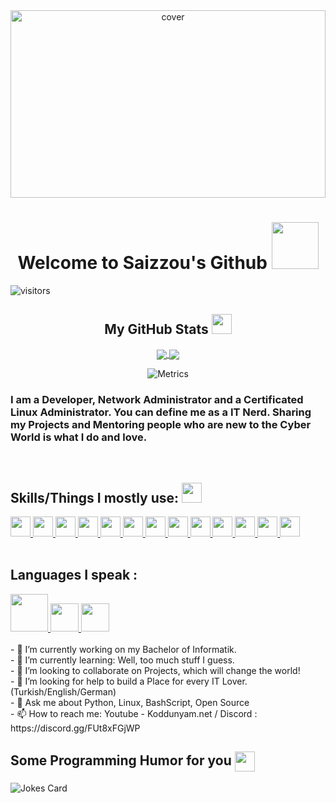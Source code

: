 <div align="center">
<img width="100%" height = "300px" src="https://i.ibb.co/W282bG8/Screenshot-9.png" alt="cover" />
</div>

<h1 align='center'> Welcome to Saizzou's Github <img src="https://media.giphy.com/media/LmNwrBhejkK9EFP504/giphy.gif" width=75> </h1>
<p align='center'>

![visitors](https://visitor-badge.glitch.me/badge?page_id=saizzou.saizzou)
<div align="center">
  
<h2> My GitHub Stats <img src='https://media1.giphy.com/media/du3J3cXyzhj75IOgvA/giphy.gif?cid=ecf05e47x2g034i9pzwtzzsd3xgg2w9nr94t4tflbbgo3008&rid=giphy.gif' width='32px'> </h2>

</p>
<a href="https://github.com/Saizzou">
  <img align="center" src="https://github-readme-stats.vercel.app/api?username=Saizzou&count_private=true&show_icons=true&theme=chartreuse-dark" />
  </a>
  <a href="https://github.com/Saizzou">
    <img align="center" src="https://github-readme-stats.vercel.app/api/top-langs/?username=Saizzou&layout=compact&theme=chartreuse-dark&langs_count=8" /></a>
  <br>


![Metrics](https://metrics.lecoq.io/saizzou?template=terminal&base.header=0&base.activity=0&base.repositories=0&base.metadata=0&languages=1&languages.limit=8&languages.colors=github&languages.threshold=0%25&config.timezone=Germany%2FBerlin)

</div>
  
  <h3>I am a Developer, Network Administrator and a Certificated Linux Administrator. You can define me as a IT Nerd. Sharing my Projects and Mentoring people who are new to the Cyber World is what I do and love.</h3>
  <br>
<h2> Skills/Things I mostly use: <img src = "https://media2.giphy.com/media/QssGEmpkyEOhBCb7e1/giphy.gif?cid=ecf05e47a0n3gi1bfqntqmob8g9aid1oyj2wr3ds3mg700bl&rid=giphy.gif" width = 32px> </h2>
<a href= https://github.com/saizzou?tab=repositories&q=&type=&language=linux&sort= > <img width ='32px' src ='https://raw.githubusercontent.com/rahulbanerjee26/githubAboutMeGenerator/main/icons/linux.svg'> </a>
<a href= https://github.com/saizzou?tab=repositories&q=&type=&language=python&sort= > <img width ='32px' src ='https://raw.githubusercontent.com/rahulbanerjee26/githubAboutMeGenerator/main/icons/python.svg'> </a>
<a href= https://github.com/saizzou?tab=repositories&q=&type=&language=java&sort= > <img width ='32px' src ='https://raw.githubusercontent.com/rahulbanerjee26/githubAboutMeGenerator/main/icons/java.svg'> </a>  
<a href= https://github.com/saizzou?tab=repositories&q=&type=&language=docker&sort= > <img width ='32px' src ='https://raw.githubusercontent.com/rahulbanerjee26/githubAboutMeGenerator/main/icons/docker.svg'> </a>
<a href= https://github.com/saizzou?tab=repositories&q=&type=&language=bash&sort= > <img width ='32px' src ='https://raw.githubusercontent.com/rahulbanerjee26/githubAboutMeGenerator/main/icons/bash.svg'> </a>
<a href= https://github.com/saizzou?tab=repositories&q=&type=&language=javascript&sort= > <img width ='32px' src ='https://raw.githubusercontent.com/rahulbanerjee26/githubAboutMeGenerator/main/icons/javascript.svg'> </a>
<a href= https://github.com/saizzou?tab=repositories&q=&type=&language=cpp&sort= > <img width ='32px' src ='https://raw.githubusercontent.com/rahulbanerjee26/githubAboutMeGenerator/main/icons/cpp.svg'> </a>
<a href= https://github.com/saizzou?tab=repositories&q=&type=&language=sqlite&sort= > <img width ='32px' src ='https://raw.githubusercontent.com/rahulbanerjee26/githubAboutMeGenerator/main/icons/sqlite.svg'> </a>
<a href= https://github.com/saizzou?tab=repositories&q=&type=&language=github&sort= > <img width ='32px' src ='https://raw.githubusercontent.com/rahulbanerjee26/githubAboutMeGenerator/main/icons/github.svg'> </a>
<a href= https://github.com/saizzou?tab=repositories&q=&type=&language=mongodb&sort= > <img width ='32px' src ='https://raw.githubusercontent.com/rahulbanerjee26/githubAboutMeGenerator/main/icons/mongodb.svg'> </a>
<a href= https://github.com/saizzou?tab=repositories&q=&type=&language=mysql&sort= > <img width ='32px' src ='https://raw.githubusercontent.com/rahulbanerjee26/githubAboutMeGenerator/main/icons/mysql.svg'> </a>
<a href= https://github.com/saizzou?tab=repositories&q=&type=&language=kubernetes&sort= > <img width ='32px' src ='https://raw.githubusercontent.com/rahulbanerjee26/githubAboutMeGenerator/main/icons/kubernetes.svg'> </a> 
<a href= https://github.com/saizzou?tab=repositories&q=&type=&language=discord&sort= > <img width ='32px' src ='https://raw.githubusercontent.com/rahulbanerjee26/githubAboutMeGenerator/main/icons/discord.svg'> </a>
  <br>
  <br>
  <h2> Languages I speak : </h2>
  <a href= https://github.com/saizzou> <img width ='60px' src ='https://cdn.travelatelier.com/wp-content/uploads/2017/01/turkish-flag.jpg'> </a>
  <a href= https://github.com/saizzou> <img width ='45px' src ='https://media1.giphy.com/media/RfSTDk1BewjP8sfr2O/giphy.gif'> </a>  
  <a href= https://github.com/saizzou> <img width ='45px' src ='https://ct.pimp-my-profile.com/i33/5/11/11/f_3f983c6b26.jpg'> </a>  
  <br>
  <br>
- 🔭 I’m currently working on my Bachelor of Informatik. <br>
- 🌱 I’m currently learning: Well, too much stuff I guess. <br>
- 👯 I’m looking to collaborate on Projects, which will change the world! <br>
- 🤔 I’m looking for help to build a Place for every IT Lover. (Turkish/English/German) <br>
- 💬 Ask me about Python, Linux, BashScript, Open Source <br>
- 📫 How to reach me: Youtube - Koddunyam.net / Discord : https://discord.gg/FUt8xFGjWP <br>

<h2> Some Programming Humor for you <img align ='center' src='https://media2.giphy.com/media/UQDSBzfyiBKvgFcSTw/giphy.gif?cid=ecf05e47p3cd513axbek3f56ti3jzizq8hincw20jauyyfyw&rid=giphy.gif' width = '32px'></h2>

![Jokes Card](https://readme-jokes.vercel.app/api?theme=dark)


